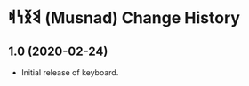 𐩣𐩯𐩬𐩵 (Musnad) Change History
====================

1.0 (2020-02-24)
----------------
* Initial release of keyboard.
